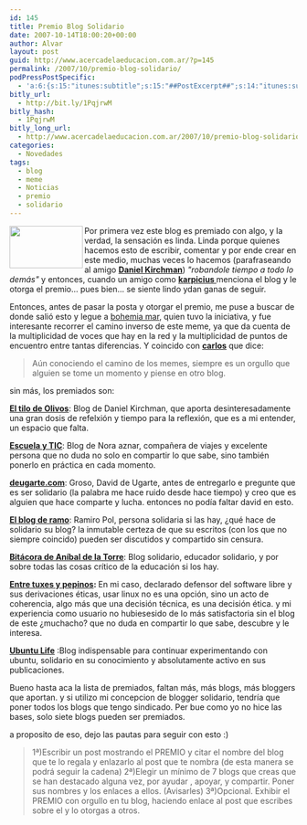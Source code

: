 ```yaml
---
id: 145
title: Premio Blog Solidario
date: 2007-10-14T18:00:20+00:00
author: Alvar
layout: post
guid: http://www.acercadelaeducacion.com.ar/?p=145
permalink: /2007/10/premio-blog-solidario/
podPressPostSpecific:
  - 'a:6:{s:15:"itunes:subtitle";s:15:"##PostExcerpt##";s:14:"itunes:summary";s:15:"##PostExcerpt##";s:15:"itunes:keywords";s:17:"##WordPressCats##";s:13:"itunes:author";s:10:"##Global##";s:15:"itunes:explicit";s:2:"No";s:12:"itunes:block";s:2:"No";}'
bitly_url:
  - http://bit.ly/1PqjrwM
bitly_hash:
  - 1PqjrwM
bitly_long_url:
  - http://www.acercadelaeducacion.com.ar/2007/10/premio-blog-solidario/
categories:
  - Novedades
tags:
  - blog
  - meme
  - Noticias
  - premio
  - solidario
---
```

<img src="http://irisfernandez.com.ar/betaweblog/wp-content/uploads/2007/10/blogsolidariobmpni3.thumbnail.jpg" align="left" height="74" width="128" /> Por primera vez este blog es premiado con algo, y la verdad, la sensación es linda. Linda porque quienes hacemos esto de escribir, comentar y por ende crear en este medio, muchas veces lo hacemos (parafraseando al amigo <a href="http://danielkaar.wordpress.com/" title="Daniel kirchman"><strong>Daniel Kirchman</strong></a>) <em>"robandole tiempo a todo lo demás"</em> y entonces, cuando un amigo como <a href="http://www.karpicius.com.ar/?p=98" title="Karpicius"><strong>karpicius </strong></a>menciona el blog y le otorga el premio... pues bien... se siente lindo ydan ganas de seguir.

Entonces, antes de pasar la posta y otorgar el premio, me puse a buscar de donde salió esto y legue a <a href="http://bohemiamar.blogspot.com/" title="Bohemia mar">bohemia mar</a>, quien tuvo la iniciativa, y fue interesante recorrer el camino inverso de este meme, ya que da cuenta de la multiplicidad de voces que hay en la red y la multiplicidad de puntos de encuentro entre tantas diferencias.  Y coincido con <strong><a href="http://www.moebius.lodigital.com.ar" title="Carlos">carlos</a></strong> que dice:
<blockquote>Aún conociendo el camino de los memes, siempre es un orgullo que alguien se tome un momento y piense en otro blog.</blockquote>
sin más, los premiados son:

<strong><a href="http://eltilodeolivos.com.ar/" title="el tilo de olivos">El tilo de Olivos</a></strong>: Blog de Daniel Kirchman, que aporta desinteresadamente una gran dosis de refelxión y tiempo para la reflexión, que es a mi entender, un espacio que falta.

<strong><a href="http://escuelaytic.blogspot.com/" title="Escuela y TIC">Escuela y TIC</a></strong>: Blog de Nora aznar, compañera de viajes y excelente persona que no duda no solo en compartir lo que sabe, sino también ponerlo en práctica en cada momento.

<strong><a href="http://www.deugarte.com/" title="David de Ugarte">deugarte.com</a></strong>: Groso, David de Ugarte, antes de entregarlo e pregunte que es ser solidario (la palabra me hace ruido desde hace tiempo) y creo que es alguien que hace comparte y lucha. entonces no podía faltar david en esto.

<strong><a href="http://ramiropol.com.ar/" title="el blog de ramo">El blog de ramo</a></strong>: Ramiro Pol, persona solidaria si las hay, ¿qué hace de solidario su blog? la inmutable certeza de que su escritos (con los que no siempre coincido) pueden ser discutidos y compartido sin censura.

<strong><a href="http://www.adelat.org/index.php" title="Bitácora de Aníbal de la Torre">Bitácora de Aníbal de la Torre</a></strong>: Blog solidario, educador solidario, y por sobre todas las cosas crítico de la educación si los hay.

<strong><a href="http://tuxpepino.wordpress.com/" title="Entre tuxes y pepinos">Entre tuxes y pepinos</a>: </strong>En mi caso, declarado defensor del software libre y sus derivaciones éticas, usar linux no es una opción, sino un acto de coherencia, algo más que una decisión técnica, es una decisión ética. y mi experiencia como usuario no hubiesesido de lo más satisfactoria sin el blog de este ¿muchacho? que no duda en compartir lo que sabe, descubre y le interesa.

<strong><a href="http://ubuntulife.net/wordpress" title="Ubuntu Life">Ubuntu Life</a></strong> :Blog indispensable para continuar experimentando con ubuntu, solidario en su conocimiento y absolutamente activo en sus publicaciones.

Bueno hasta aca la lista de premiados, faltan más, más blogs, más bloggers que aportan. y si utilizo mi concepcion de blogger solidario, tendría que poner todos los blogs que tengo sindicado. Per bue como yo no hice las bases, solo siete blogs pueden ser premiados.

a proposito de eso, dejo las pautas para seguir con esto :)
<blockquote>1ª)Escribir un post mostrando el PREMIO y citar el nombre del blog que te lo regala y enlazarlo al post que te nombra (de esta manera se podrá seguir la cadena)
2ª)Elegir un mínimo de 7 blogs que creas que se han destacado alguna vez, por ayudar , apoyar, y compartir. Poner sus nombres y los enlaces a ellos. (Avisarles)
3ª)Opcional. Exhibir el PREMIO con orgullo en tu blog, haciendo enlace al post que escribes sobre el y lo otorgas a otros.</blockquote>